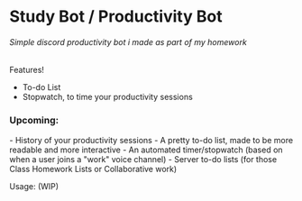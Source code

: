 # Study Bot / Productivity Bot


<h6>Simple discord productivity bot i made as part of my homework</h6>


Features!

- To-do List
- Stopwatch, to time your productivity sessions

<h3>Upcoming:</h3>
- History of your productivity sessions
- A pretty to-do list, made to be more readable and more interactive
- An automated timer/stopwatch (based on when a user joins a "work" voice channel)
- Server to-do lists (for those Class Homework Lists or Collaborative work)

Usage:
(WIP)



